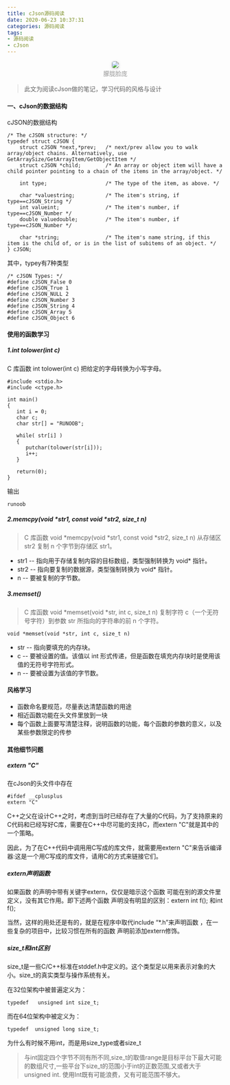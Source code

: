```yaml
---
title: cJson源码阅读
date: 2020-06-23 10:37:31
categories: 源码阅读
tags:
- 源码阅读
- cJson
---
```


<center>
    <img style="border-radius: 0.3125em;
    box-shadow: 0 2px 4px 0 rgba(34,36,38,.12),0 2px 10px 0 rgba(34,36,38,.08);" 
    src="https://s1.ax1x.com/2020/06/23/Ntg2o6.jpg">
    <br>
    <div style="color:orange;
    display: inline-block;
    color: #999;
    padding: 2px;">朦胧脸庞</div>
</center>

> 此文为阅读cJson做的笔记，学习代码的风格与设计

<!-- more -->

#### 一、cJson的数据结构

cJSON的数据结构
```
/* The cJSON structure: */
typedef struct cJSON {
	struct cJSON *next,*prev;	/* next/prev allow you to walk array/object chains. Alternatively, use GetArraySize/GetArrayItem/GetObjectItem */
	struct cJSON *child;		/* An array or object item will have a child pointer pointing to a chain of the items in the array/object. */

	int type;					/* The type of the item, as above. */

	char *valuestring;			/* The item's string, if type==cJSON_String */
	int valueint;				/* The item's number, if type==cJSON_Number */
	double valuedouble;			/* The item's number, if type==cJSON_Number */

	char *string;				/* The item's name string, if this item is the child of, or is in the list of subitems of an object. */
} cJSON;
```

其中，typey有7种类型
```
/* cJSON Types: */
#define cJSON_False 0
#define cJSON_True 1
#define cJSON_NULL 2
#define cJSON_Number 3
#define cJSON_String 4
#define cJSON_Array 5
#define cJSON_Object 6
```
#### 使用的函数学习
##### 1.int tolower(int c)
C 库函数 int tolower(int c) 把给定的字母转换为小写字母。
```
#include <stdio.h>
#include <ctype.h>
 
int main()
{
   int i = 0;
   char c;
   char str[] = "RUNOOB";
 
   while( str[i] ) 
   {
      putchar(tolower(str[i]));
      i++;
   }
 
   return(0);
}
```
输出
```
runoob
```

##### 2.memcpy(void *str1, const void *str2, size_t n)
> C 库函数 void *memcpy(void *str1, const void *str2, size_t n) 从存储区 str2 复制 n 个字节到存储区 str1。

- str1 -- 指向用于存储复制内容的目标数组，类型强制转换为 void* 指针。
- str2 -- 指向要复制的数据源，类型强制转换为 void* 指针。
- n -- 要被复制的字节数。

##### 3.memset()
> C 库函数 void *memset(void *str, int c, size_t n) 复制字符 c（一个无符号字符）到参数 str 所指向的字符串的前 n 个字符。
```
void *memset(void *str, int c, size_t n)
```
- str -- 指向要填充的内存块。
- c -- 要被设置的值。该值以 int 形式传递，但是函数在填充内存块时是使用该值的无符号字符形式。
- n -- 要被设置为该值的字节数。
#### 风格学习
- 函数命名要规范，尽量表达清楚函数的用途
- 相近函数功能在头文件里放到一块
- 每个函数上面要写清楚注释，说明函数的功能，每个函数的参数的意义，以及某些参数限定的传参


#### 其他细节问题

##### extern "C"
在cJson的头文件中存在
```
#ifdef __cplusplus
extern "C"
```
C++之父在设计C++之时，考虑到当时已经存在了大量的C代码，为了支持原来的C代码和已经写好C库，需要在C++中尽可能的支持C，而extern "C"就是其中的一个策略。

因此，为了在C++代码中调用用C写成的库文件，就需要用extern "C"来告诉编译器:这是一个用C写成的库文件，请用C的方式来链接它们。

##### extern声明函数
如果函数 的声明中带有关键字extern，仅仅是暗示这个函数 可能在别的源文件里定义，没有其它作用。即下述两个函数 声明没有明显的区别：extern int f(); 和int f();

当然，这样的用处还是有的，就是在程序中取代include “*.h”来声明函数 ，在一些复杂的项目中，比较习惯在所有的函数 声明前添加extern修饰。

##### size_t和int区别
 size_t是一些C/C++标准在stddef.h中定义的。这个类型足以用来表示对象的大小。size_t的真实类型与操作系统有关。

 在32位架构中被普遍定义为：
```
typedef   unsigned int size_t;
```
而在64位架构中被定义为：
```
typedef  unsigned long size_t;
```
为什么有时候不用int，而是用size_type或者size_t

> 与int固定四个字节不同有所不同,size_t的取值range是目标平台下最大可能的数组尺寸,一些平台下size_t的范围小于int的正数范围,又或者大于unsigned int. 使用Int既有可能浪费，又有可能范围不够大。
